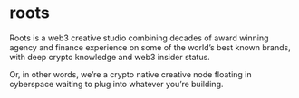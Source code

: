 # roots

Roots is a web3 creative studio combining decades of award winning agency and finance experience on some of the world’s best known brands, with deep crypto knowledge and web3 insider status.

Or, in other words, we’re a crypto native creative node floating in cyberspace waiting to plug into whatever you’re building.
